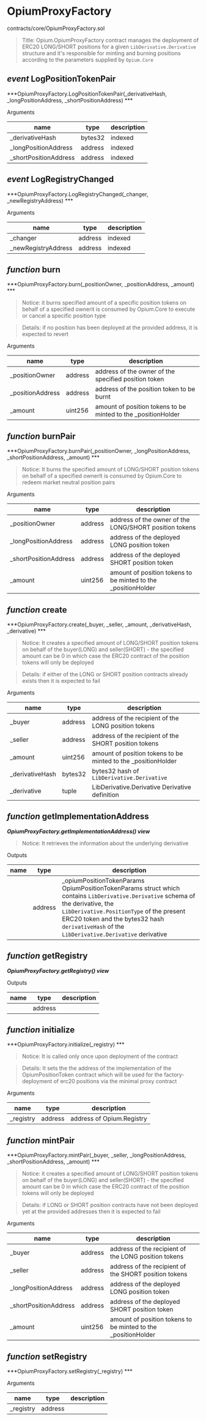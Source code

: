 # OpiumProxyFactory

contracts/core/OpiumProxyFactory.sol

> Title: Opium.OpiumProxyFactory contract manages the deployment of ERC20 LONG/SHORT positions for a given `LibDerivative.Derivative` structure and it's responsible for minting and burning positions according to the parameters supplied by `Opium.Core`

## *event* LogPositionTokenPair

***OpiumProxyFactory.LogPositionTokenPair(_derivativeHash, _longPositionAddress, _shortPositionAddress) ***

Arguments

| **name** | **type** | **description** |
|-|-|-|
| _derivativeHash | bytes32 | indexed |
| _longPositionAddress | address | indexed |
| _shortPositionAddress | address | indexed |



## *event* LogRegistryChanged

***OpiumProxyFactory.LogRegistryChanged(_changer, _newRegistryAddress) ***

Arguments

| **name** | **type** | **description** |
|-|-|-|
| _changer | address | indexed |
| _newRegistryAddress | address | indexed |



## *function* burn

***OpiumProxyFactory.burn(_positionOwner, _positionAddress, _amount) ***

> Notice: it burns specified amount of a specific position tokens on behalf of a specified ownerit is consumed by Opium.Core to execute or cancel a specific position type

> Details: if no position has been deployed at the provided address, it is expected to revert

Arguments

| **name** | **type** | **description** |
|-|-|-|
| _positionOwner | address | address of the owner of the specified position token |
| _positionAddress | address | address of the position token to be burnt |
| _amount | uint256 | amount of position tokens to be minted to the _positionHolder |



## *function* burnPair

***OpiumProxyFactory.burnPair(_positionOwner, _longPositionAddress, _shortPositionAddress, _amount) ***

> Notice: It burns the specified amount of LONG/SHORT position tokens on behalf of a specified ownerIt is consumed by Opium.Core to redeem market neutral position pairs

Arguments

| **name** | **type** | **description** |
|-|-|-|
| _positionOwner | address | address of the owner of the LONG/SHORT position tokens |
| _longPositionAddress | address | address of the deployed LONG position token |
| _shortPositionAddress | address | address of the deployed SHORT position token |
| _amount | uint256 | amount of position tokens to be minted to the _positionHolder |



## *function* create

***OpiumProxyFactory.create(_buyer, _seller, _amount, _derivativeHash, _derivative) ***

> Notice: It creates a specified amount of LONG/SHORT position tokens on behalf of the buyer(LONG) and seller(SHORT) - the specified amount can be 0 in which case the ERC20 contract of the position tokens will only be deployed

> Details: if either of the LONG or SHORT position contracts already exists then it is expected to fail

Arguments

| **name** | **type** | **description** |
|-|-|-|
| _buyer | address | address of the recipient of the LONG position tokens |
| _seller | address | address of the recipient of the SHORT position tokens |
| _amount | uint256 | amount of position tokens to be minted to the _positionHolder |
| _derivativeHash | bytes32 | bytes32 hash of `LibDerivative.Derivative` |
| _derivative | tuple | LibDerivative.Derivative Derivative definition |



## *function* getImplementationAddress

***OpiumProxyFactory.getImplementationAddress() view***

> Notice: It retrieves the information about the underlying derivative

Outputs

| **name** | **type** | **description** |
|-|-|-|
|  | address | _opiumPositionTokenParams OpiumPositionTokenParams struct which contains `LibDerivative.Derivative` schema of the derivative, the ` LibDerivative.PositionType` of the present ERC20 token and the bytes32 hash `derivativeHash` of the `LibDerivative.Derivative` derivative |



## *function* getRegistry

***OpiumProxyFactory.getRegistry() view***

Outputs

| **name** | **type** | **description** |
|-|-|-|
|  | address |  |



## *function* initialize

***OpiumProxyFactory.initialize(_registry) ***

> Notice: It is called only once upon deployment of the contract

> Details: It sets the the address of the implementation of the OpiumPositionToken contract which will be used for the factory-deployment of erc20 positions via the minimal proxy contract

Arguments

| **name** | **type** | **description** |
|-|-|-|
| _registry | address | address of Opium.Registry |



## *function* mintPair

***OpiumProxyFactory.mintPair(_buyer, _seller, _longPositionAddress, _shortPositionAddress, _amount) ***

> Notice: it creates a specified amount of LONG/SHORT position tokens on behalf of the buyer(LONG) and seller(SHORT) - the specified amount can be 0 in which case the ERC20 contract of the position tokens will only be deployed

> Details: if LONG or SHORT position contracts have not been deployed yet at the provided addresses then it is expected to fail

Arguments

| **name** | **type** | **description** |
|-|-|-|
| _buyer | address | address of the recipient of the LONG position tokens |
| _seller | address | address of the recipient of the SHORT position tokens |
| _longPositionAddress | address | address of the deployed LONG position token |
| _shortPositionAddress | address | address of the deployed SHORT position token |
| _amount | uint256 | amount of position tokens to be minted to the _positionHolder |



## *function* setRegistry

***OpiumProxyFactory.setRegistry(_registry) ***

Arguments

| **name** | **type** | **description** |
|-|-|-|
| _registry | address |  |


